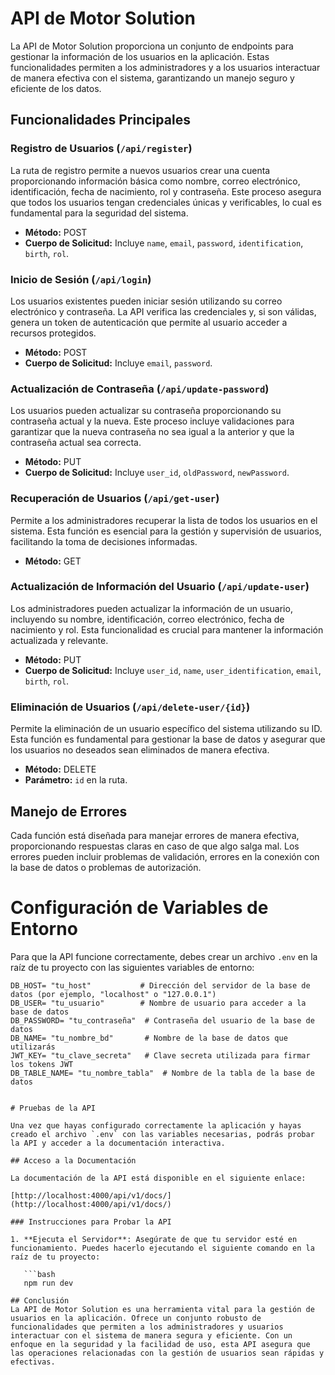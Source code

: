 # API de Motor Solution

La API de Motor Solution proporciona un conjunto de endpoints para gestionar la información de los usuarios en la aplicación. Estas funcionalidades permiten a los administradores y a los usuarios interactuar de manera efectiva con el sistema, garantizando un manejo seguro y eficiente de los datos.

## Funcionalidades Principales

### Registro de Usuarios (`/api/register`)
La ruta de registro permite a nuevos usuarios crear una cuenta proporcionando información básica como nombre, correo electrónico, identificación, fecha de nacimiento, rol y contraseña. Este proceso asegura que todos los usuarios tengan credenciales únicas y verificables, lo cual es fundamental para la seguridad del sistema.

- **Método:** POST
- **Cuerpo de Solicitud:** Incluye `name`, `email`, `password`, `identification`, `birth`, `rol`.

### Inicio de Sesión (`/api/login`)
Los usuarios existentes pueden iniciar sesión utilizando su correo electrónico y contraseña. La API verifica las credenciales y, si son válidas, genera un token de autenticación que permite al usuario acceder a recursos protegidos.

- **Método:** POST
- **Cuerpo de Solicitud:** Incluye `email`, `password`.

### Actualización de Contraseña (`/api/update-password`)
Los usuarios pueden actualizar su contraseña proporcionando su contraseña actual y la nueva. Este proceso incluye validaciones para garantizar que la nueva contraseña no sea igual a la anterior y que la contraseña actual sea correcta.

- **Método:** PUT
- **Cuerpo de Solicitud:** Incluye `user_id`, `oldPassword`, `newPassword`.

### Recuperación de Usuarios (`/api/get-user`)
Permite a los administradores recuperar la lista de todos los usuarios en el sistema. Esta función es esencial para la gestión y supervisión de usuarios, facilitando la toma de decisiones informadas.

- **Método:** GET

### Actualización de Información del Usuario (`/api/update-user`)
Los administradores pueden actualizar la información de un usuario, incluyendo su nombre, identificación, correo electrónico, fecha de nacimiento y rol. Esta funcionalidad es crucial para mantener la información actualizada y relevante.

- **Método:** PUT
- **Cuerpo de Solicitud:** Incluye `user_id`, `name`, `user_identification`, `email`, `birth`, `rol`.

### Eliminación de Usuarios (`/api/delete-user/{id}`)
Permite la eliminación de un usuario específico del sistema utilizando su ID. Esta función es fundamental para gestionar la base de datos y asegurar que los usuarios no deseados sean eliminados de manera efectiva.

- **Método:** DELETE
- **Parámetro:** `id` en la ruta.

## Manejo de Errores
Cada función está diseñada para manejar errores de manera efectiva, proporcionando respuestas claras en caso de que algo salga mal. Los errores pueden incluir problemas de validación, errores en la conexión con la base de datos o problemas de autorización.




# Configuración de Variables de Entorno

Para que la API funcione correctamente, debes crear un archivo `.env` en la raíz de tu proyecto con las siguientes variables de entorno:

```plaintext
DB_HOST= "tu_host"           # Dirección del servidor de la base de datos (por ejemplo, "localhost" o "127.0.0.1")
DB_USER= "tu_usuario"        # Nombre de usuario para acceder a la base de datos
DB_PASSWORD= "tu_contraseña"  # Contraseña del usuario de la base de datos
DB_NAME= "tu_nombre_bd"       # Nombre de la base de datos que utilizarás
JWT_KEY= "tu_clave_secreta"   # Clave secreta utilizada para firmar los tokens JWT
DB_TABLE_NAME= "tu_nombre_tabla"  # Nombre de la tabla de la base de datos


# Pruebas de la API

Una vez que hayas configurado correctamente la aplicación y hayas creado el archivo `.env` con las variables necesarias, podrás probar la API y acceder a la documentación interactiva.

## Acceso a la Documentación

La documentación de la API está disponible en el siguiente enlace:

[http://localhost:4000/api/v1/docs/](http://localhost:4000/api/v1/docs/)

### Instrucciones para Probar la API

1. **Ejecuta el Servidor**: Asegúrate de que tu servidor esté en funcionamiento. Puedes hacerlo ejecutando el siguiente comando en la raíz de tu proyecto:

   ```bash
   npm run dev

## Conclusión
La API de Motor Solution es una herramienta vital para la gestión de usuarios en la aplicación. Ofrece un conjunto robusto de funcionalidades que permiten a los administradores y usuarios interactuar con el sistema de manera segura y eficiente. Con un enfoque en la seguridad y la facilidad de uso, esta API asegura que las operaciones relacionadas con la gestión de usuarios sean rápidas y efectivas.
